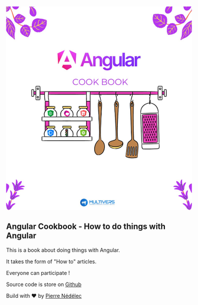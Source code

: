 ![Angular CookBook ](./introduction/book-cover.jpeg)

## Angular Cookbook - How to do things with Angular 

This is a book about doing things with Angular.

It takes the form of "How to" articles.

Everyone can participate !

Source code is store on [Github](https://github.com/multivers-dev/angular-cookbook/)

Build with ❤ by [Pierre Nédélec](https://www.linkedin.com/in/pierrenedelec-expert) 
